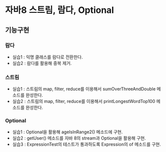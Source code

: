 # 자바8 스트림, 람다, Optional

## 기능구현
### 람다
* 실습1 : 익명 클래스를 람다로 전환한다.
* 실습2 : 람다를 활용해 중복 제거.
### 스트림
* 실습1 : 스트림의 map, filter, reduce를 이용해서 sumOverThreeAndDouble 메소드를 완성한다.
* 실습2 : 스트림의 map, filter, reduce를 이용해서 printLongestWordTop100 메소드를 완성한다.
### Optional
* 실습1 : Optional을 활용해 ageIsInRange2() 메소드에 구현.
* 실습2 : getUser() 메소드를 자바 8의 stream과 Optional을 활용해 구현.
* 실습3 : ExpressionTest의 테스트가 통과하도록 Expression의 of 메소드를 구현.